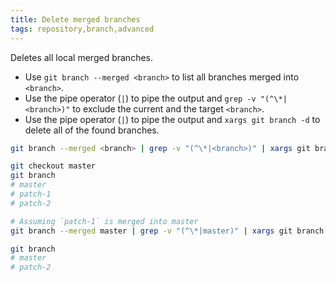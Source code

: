 ```yaml
---
title: Delete merged branches
tags: repository,branch,advanced
---
```


Deletes all local merged branches.

- Use `git branch --merged <branch>` to list all branches merged into `<branch>`.
- Use the pipe operator (`|`) to pipe the output and `grep -v "(^\*|<branch>)"` to exclude the current and the target `<branch>`.
- Use the pipe operator (`|`) to pipe the output and `xargs git branch -d` to delete all of the found branches.

```sh
git branch --merged <branch> | grep -v "(^\*|<branch>)" | xargs git branch -d
```

```sh
git checkout master
git branch
# master
# patch-1
# patch-2

# Assuming `patch-1` is merged into master
git branch --merged master | grep -v "(^\*|master)" | xargs git branch -d

git branch
# master
# patch-2
```
